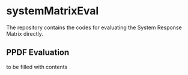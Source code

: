 # systemMatrixEval
The repository contains the codes for evaluating the System Response Matrix directly.  

## PPDF Evaluation
to be filled with contents
